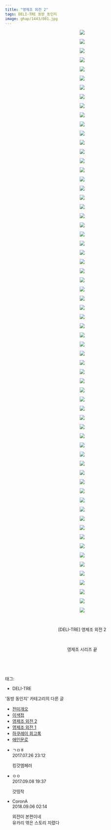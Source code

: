 ```yaml
---
title: "영제조 외전 2"
tags: DELI-TRE 동방_동인지
image: ghap/1443/001.jpg
---
```

<div class="article">
<p style="text-align: center; clear: none; float: none;"><img src="{{ site.nasurl }}/ghap/1443/001.jpg"/></p>
<p style="text-align: center; clear: none; float: none;"><img src="{{ site.nasurl }}/ghap/1443/002.jpg"/></p>
<p style="text-align: center; clear: none; float: none;"><img src="{{ site.nasurl }}/ghap/1443/003.jpg"/></p>
<p style="text-align: center; clear: none; float: none;"><img src="{{ site.nasurl }}/ghap/1443/004.jpg"/></p>
<p style="text-align: center; clear: none; float: none;"><img src="{{ site.nasurl }}/ghap/1443/005.jpg"/></p>
<p style="text-align: center; clear: none; float: none;"><img src="{{ site.nasurl }}/ghap/1443/006.jpg"/></p>
<p style="text-align: center; clear: none; float: none;"><img src="{{ site.nasurl }}/ghap/1443/007.jpg"/></p>
<p style="text-align: center; clear: none; float: none;"><img src="{{ site.nasurl }}/ghap/1443/008.jpg"/></p>
<p style="text-align: center; clear: none; float: none;"><img src="{{ site.nasurl }}/ghap/1443/009.jpg"/></p>
<p style="text-align: center; clear: none; float: none;"><img src="{{ site.nasurl }}/ghap/1443/010.jpg"/></p>
<p style="text-align: center; clear: none; float: none;"><img src="{{ site.nasurl }}/ghap/1443/011.jpg"/></p>
<p style="text-align: center; clear: none; float: none;"><img src="{{ site.nasurl }}/ghap/1443/012.jpg"/></p>
<p style="text-align: center; clear: none; float: none;"><img src="{{ site.nasurl }}/ghap/1443/013.jpg"/></p>
<p style="text-align: center; clear: none; float: none;"><img src="{{ site.nasurl }}/ghap/1443/014.jpg"/></p>
<p style="text-align: center; clear: none; float: none;"><img src="{{ site.nasurl }}/ghap/1443/015.jpg"/></p>
<p style="text-align: center; clear: none; float: none;"><img src="{{ site.nasurl }}/ghap/1443/016.jpg"/></p>
<p style="text-align: center; clear: none; float: none;"><img src="{{ site.nasurl }}/ghap/1443/017.jpg"/></p>
<p style="text-align: center; clear: none; float: none;"><img src="{{ site.nasurl }}/ghap/1443/018.jpg"/></p>
<p style="text-align: center; clear: none; float: none;"><img src="{{ site.nasurl }}/ghap/1443/019.jpg"/></p>
<p style="text-align: center; clear: none; float: none;"><img src="{{ site.nasurl }}/ghap/1443/020.jpg"/></p>
<p style="text-align: center; clear: none; float: none;"><img src="{{ site.nasurl }}/ghap/1443/021.jpg"/></p>
<p style="text-align: center; clear: none; float: none;"><img src="{{ site.nasurl }}/ghap/1443/022.jpg"/></p>
<p style="text-align: center; clear: none; float: none;"><img src="{{ site.nasurl }}/ghap/1443/023.jpg"/></p>
<p style="text-align: center; clear: none; float: none;"><img src="{{ site.nasurl }}/ghap/1443/024.jpg"/></p>
<p style="text-align: center; clear: none; float: none;"><img src="{{ site.nasurl }}/ghap/1443/025.jpg"/></p>
<p style="text-align: center; clear: none; float: none;"><img src="{{ site.nasurl }}/ghap/1443/026.jpg"/></p>
<p style="text-align: center; clear: none; float: none;"><img src="{{ site.nasurl }}/ghap/1443/027.jpg"/></p>
<p style="text-align: center; clear: none; float: none;"><img src="{{ site.nasurl }}/ghap/1443/028.jpg"/></p>
<p style="text-align: center; clear: none; float: none;"><img src="{{ site.nasurl }}/ghap/1443/029.jpg"/></p>
<p style="text-align: center; clear: none; float: none;"><img src="{{ site.nasurl }}/ghap/1443/030.jpg"/></p>
<p style="text-align: center; clear: none; float: none;"><img src="{{ site.nasurl }}/ghap/1443/031.jpg"/></p>
<p style="text-align: center; clear: none; float: none;"><img src="{{ site.nasurl }}/ghap/1443/032.jpg"/></p>
<p style="text-align: center; clear: none; float: none;"><img src="{{ site.nasurl }}/ghap/1443/033.jpg"/></p>
<p style="text-align: center; clear: none; float: none;"><img src="{{ site.nasurl }}/ghap/1443/034.jpg"/></p>
<p style="text-align: center; clear: none; float: none;"><img src="{{ site.nasurl }}/ghap/1443/035.jpg"/></p>
<p style="text-align: center; clear: none; float: none;"><img src="{{ site.nasurl }}/ghap/1443/036.jpg"/></p>
<p style="text-align: center; clear: none; float: none;"><img src="{{ site.nasurl }}/ghap/1443/037.jpg"/></p>
<p style="text-align: center; clear: none; float: none;"><img src="{{ site.nasurl }}/ghap/1443/038.jpg"/></p>
<p style="text-align: center; clear: none; float: none;"><img src="{{ site.nasurl }}/ghap/1443/039.jpg"/></p>
<p style="text-align: center; clear: none; float: none;"><img src="{{ site.nasurl }}/ghap/1443/040.jpg"/></p>
<p style="text-align: center; clear: none; float: none;"><img src="{{ site.nasurl }}/ghap/1443/041.jpg"/></p>
<p style="text-align: center; clear: none; float: none;"><img src="{{ site.nasurl }}/ghap/1443/042.jpg"/></p>
<p style="text-align: center; clear: none; float: none;"><img src="{{ site.nasurl }}/ghap/1443/043.jpg"/></p>
<p style="text-align: center; clear: none; float: none;"><img src="{{ site.nasurl }}/ghap/1443/044.jpg"/></p>
<p style="text-align: center; clear: none; float: none;"><img src="{{ site.nasurl }}/ghap/1443/045.jpg"/></p>
<p style="text-align: center; clear: none; float: none;"><img src="{{ site.nasurl }}/ghap/1443/046.jpg"/></p>
<p style="text-align: center; clear: none; float: none;"><img src="{{ site.nasurl }}/ghap/1443/047.jpg"/></p>
<p style="text-align: center; clear: none; float: none;"><img src="{{ site.nasurl }}/ghap/1443/048.jpg"/></p>
<p style="text-align: center; clear: none; float: none;"><img src="{{ site.nasurl }}/ghap/1443/049.jpg"/></p>
<p style="text-align: center; clear: none; float: none;"><img src="{{ site.nasurl }}/ghap/1443/050.jpg"/></p>
<p style="text-align: center; clear: none; float: none;"><img src="{{ site.nasurl }}/ghap/1443/051.jpg"/></p>
<p style="text-align: center; clear: none; float: none;"><img src="{{ site.nasurl }}/ghap/1443/052.jpg"/></p>
<p style="text-align: center; clear: none; float: none;"><img src="{{ site.nasurl }}/ghap/1443/053.jpg"/></p>
<p style="text-align: center; clear: none; float: none;"><img src="{{ site.nasurl }}/ghap/1443/054.jpg"/></p>
<p style="text-align: center; clear: none; float: none;"><img src="{{ site.nasurl }}/ghap/1443/055.jpg"/></p>
<p style="text-align: center; clear: none; float: none;"><img src="{{ site.nasurl }}/ghap/1443/056.jpg"/></p>
<p style="text-align: center; clear: none; float: none;"><img src="{{ site.nasurl }}/ghap/1443/057.jpg"/></p>
<p style="text-align: center; clear: none; float: none;"><img src="{{ site.nasurl }}/ghap/1443/058.jpg"/></p>
<p style="text-align: center; clear: none; float: none;"><img src="{{ site.nasurl }}/ghap/1443/059.jpg"/></p>
<p style="text-align: center; clear: none; float: none;"><img src="{{ site.nasurl }}/ghap/1443/060.jpg"/></p>
<p style="text-align: center; clear: none; float: none;"><img src="{{ site.nasurl }}/ghap/1443/061.jpg"/></p>
<p style="text-align: center; clear: none; float: none;"><img src="{{ site.nasurl }}/ghap/1443/062.jpg"/></p>
<p style="text-align: center; clear: none; float: none;"><img src="{{ site.nasurl }}/ghap/1443/063.jpg"/></p>
<p style="text-align: center; clear: none; float: none;"><img src="{{ site.nasurl }}/ghap/1443/064.jpg"/></p>
<p style="text-align: center; clear: none; float: none;"><br/></p>
<p style="text-align: center; clear: none; float: none;">[DELI-TRE] 영제조 외전 2</p>
<p style="text-align: center; clear: none; float: none;"><br/></p>
<p style="text-align: center; clear: none; float: none;">영제조 시리즈 끝</p>
<p style="text-align: center; clear: none; float: none;"><br/></p>
<p><br/></p>
</div><div class="tagTrail">
<p>태그: </p>
<ul>
<li>DELI-TRE</li>
</ul>
</div><div class="another">
<p>'동방 동인지' 카테고리의 다른 글</p>
<ul>
<li><a href="/2016-08-09-ghap_1445">전미개오</a></li>
<li><a href="/2016-08-09-ghap_1444">이색접</a></li>
<li><a href="/2016-08-09-ghap_1443">영제조 외전 2</a></li>
<li><a href="/2016-08-09-ghap_1442">영제조 외전 1</a></li>
<li><a href="/2016-08-09-ghap_1441">하쿠레이 회고록</a></li>
<li><a href="/2016-08-09-ghap_1438">애인문로</a></li>
</ul>
</div><div class="cb_module cb_fluid">
<div class="cb_wrt cb_profile">
<div class="comment">
<ul>
<li class="cb_thumb_off" id="comment15044969">
<div class="cb_comment_area">
<div class="cb_info_area">
<div class="cb_section">
<span class="cb_nick_name">ㄱㅁㅎ</span>
</div>
<div class="cb_section">
<span class="cb_date">2017.07.26 23:12 </span>
</div>
</div>
<div class="cb_dsc_comment">
<p class="cb_dsc">
											킹갓엠페러
										</p>
</div>
</div></li>
<li class="cb_thumb_off" id="comment15078992">
<div class="cb_comment_area">
<div class="cb_info_area">
<div class="cb_section">
<span class="cb_nick_name">ㅇㅇ</span>
</div>
<div class="cb_section">
<span class="cb_date">2017.09.08 19:37 </span>
</div>
</div>
<div class="cb_dsc_comment">
<p class="cb_dsc">
											갓띵작
										</p>
</div>
</div></li>
<li class="cb_thumb_off" id="comment15326868">
<div class="cb_comment_area">
<div class="cb_info_area">
<div class="cb_section">
<span class="cb_nick_name">CoronA</span>
</div>
<div class="cb_section">
<span class="cb_date">2018.09.06 02:14 </span>
</div>
</div>
<div class="cb_dsc_comment">
<p class="cb_dsc">
											외전이 본편이네<br/>
유카리 엮은 스토리 지렸다
										</p>
</div>
</div></li>
</ul>
</div>
</div><!-- commentList close -->
</div>
<br/>
<p id="refer"></p>
<br/>

